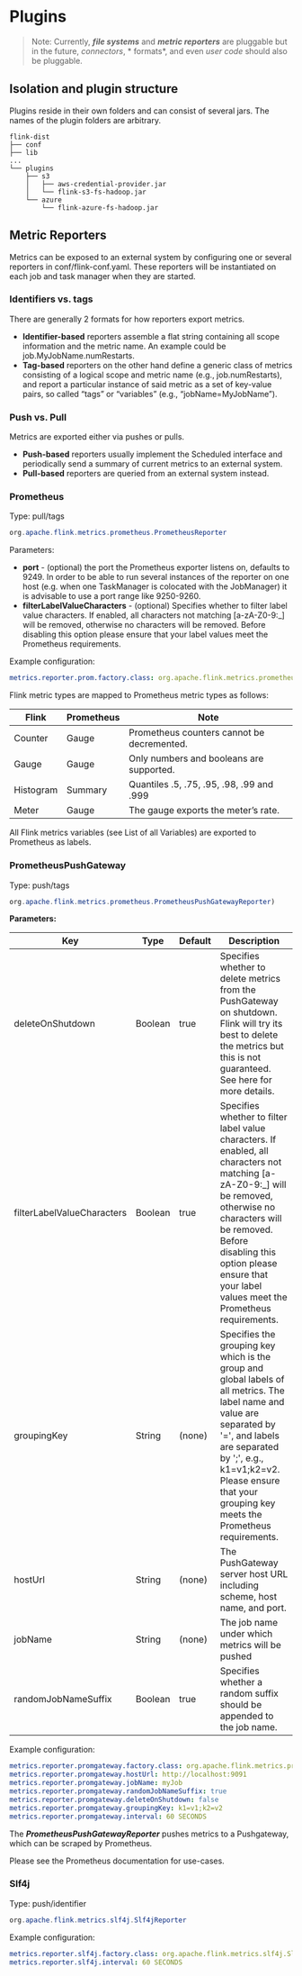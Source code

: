 # Plugins

> Note: Currently, ***file systems*** and ***metric reporters*** are pluggable but in the future, *connectors*, *
> formats*, and even *user code* should also be pluggable.

## Isolation and plugin structure

Plugins reside in their own folders and can consist of several jars. The names of the plugin folders are arbitrary.

```text
flink-dist
├── conf
├── lib
...
└── plugins
    ├── s3
    │   ├── aws-credential-provider.jar
    │   └── flink-s3-fs-hadoop.jar
    └── azure
        └── flink-azure-fs-hadoop.jar
```

## Metric Reporters

Metrics can be exposed to an external system by configuring one or several reporters in conf/flink-conf.yaml.
These reporters will be instantiated on each job and task manager when they are started.

### Identifiers vs. tags

There are generally 2 formats for how reporters export metrics.

* **Identifier-based** reporters assemble a flat string containing all scope information and the metric name. An example could be job.MyJobName.numRestarts.
* **Tag-based** reporters on the other hand define a generic class of metrics consisting of a logical scope and metric name (e.g., job.numRestarts), and report a particular instance of said metric as a set of key-value pairs, so called “tags” or “variables” (e.g., “jobName=MyJobName”).

### Push vs. Pull

Metrics are exported either via pushes or pulls.

* **Push-based** reporters usually implement the Scheduled interface and periodically send a summary of current metrics to an external system.
* **Pull-based** reporters are queried from an external system instead.

### Prometheus

Type: pull/tags

```java
org.apache.flink.metrics.prometheus.PrometheusReporter
```

Parameters:

* **port** - (optional) the port the Prometheus exporter listens on, defaults to 9249. In order to be able to run several
  instances of the reporter on one host (e.g. when one TaskManager is colocated with the JobManager) it is advisable to
  use a port range like 9250-9260.
* **filterLabelValueCharacters** - (optional) Specifies whether to filter label value characters. If enabled, all characters
  not matching [a-zA-Z0-9:_] will be removed, otherwise no characters will be removed. Before disabling this option
  please ensure that your label values meet the Prometheus requirements.

Example configuration:

```yaml
metrics.reporter.prom.factory.class: org.apache.flink.metrics.prometheus.PrometheusReporterFactory
```

Flink metric types are mapped to Prometheus metric types as follows:

| Flink     | Prometheus | Note                                       |
|-----------|------------|--------------------------------------------|
| Counter   | Gauge      | Prometheus counters cannot be decremented. |
| Gauge     | Gauge      | Only numbers and booleans are supported.   |
| Histogram | Summary    | Quantiles .5, .75, .95, .98, .99 and .999  |
| Meter     | Gauge      | The gauge exports the meter’s rate.        |

All Flink metrics variables (see List of all Variables) are exported to Prometheus as labels.

### PrometheusPushGateway

Type: push/tags

```java
org.apache.flink.metrics.prometheus.PrometheusPushGatewayReporter)
```

**Parameters:**

| Key                        | Type    | Default | Description                                                                                                                                                                                                                                                             |
|----------------------------|---------|---------|-------------------------------------------------------------------------------------------------------------------------------------------------------------------------------------------------------------------------------------------------------------------------|
| deleteOnShutdown           | Boolean | true    | Specifies whether to delete metrics from the PushGateway on shutdown. Flink will try its best to delete the metrics but this is not guaranteed. See here for more details.                                                                                              | 
| filterLabelValueCharacters | Boolean | true    | Specifies whether to filter label value characters. If enabled, all characters not matching [a-zA-Z0-9:_] will be removed, otherwise no characters will be removed. Before disabling this option please ensure that your label values meet the Prometheus requirements. |
| groupingKey                | String  | (none)  | Specifies the grouping key which is the group and global labels of all metrics. The label name and value are separated by '=', and labels are separated by ';', e.g., k1=v1;k2=v2. Please ensure that your grouping key meets the Prometheus requirements.              |
| hostUrl                    | String  | (none)  | The PushGateway server host URL including scheme, host name, and port.                                                                                                                                                                                                  |
| jobName                    | String  | (none)  | The job name under which metrics will be pushed                                                                                                                                                                                                                         |
| randomJobNameSuffix        | Boolean | true    | Specifies whether a random suffix should be appended to the job name.                                                                                                                                                                                                   | 

Example configuration:

```yaml
metrics.reporter.promgateway.factory.class: org.apache.flink.metrics.prometheus.PrometheusPushGatewayReporterFactory
metrics.reporter.promgateway.hostUrl: http://localhost:9091
metrics.reporter.promgateway.jobName: myJob
metrics.reporter.promgateway.randomJobNameSuffix: true
metrics.reporter.promgateway.deleteOnShutdown: false
metrics.reporter.promgateway.groupingKey: k1=v1;k2=v2
metrics.reporter.promgateway.interval: 60 SECONDS
```

The _**PrometheusPushGatewayReporter**_ pushes metrics to a Pushgateway, which can be scraped by Prometheus.

Please see the Prometheus documentation for use-cases.

### Slf4j

Type: push/identifier

```java
org.apache.flink.metrics.slf4j.Slf4jReporter
```

Example configuration:

```yaml
metrics.reporter.slf4j.factory.class: org.apache.flink.metrics.slf4j.Slf4jReporterFactory
metrics.reporter.slf4j.interval: 60 SECONDS
```